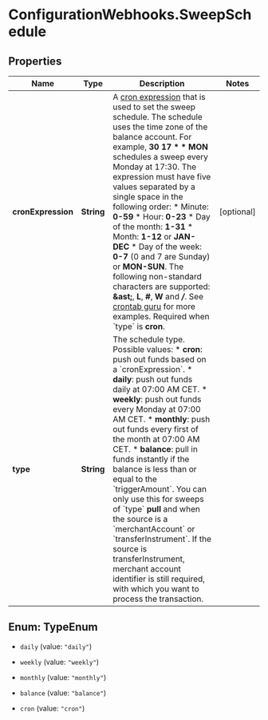 # ConfigurationWebhooks.SweepSchedule

## Properties

Name | Type | Description | Notes
------------ | ------------- | ------------- | -------------
**cronExpression** | **String** | A [cron expression](https://en.wikipedia.org/wiki/Cron#CRON_expression) that is used to set the sweep schedule. The schedule uses the time zone of the balance account.  For example, **30 17 * * MON** schedules a sweep every Monday at 17:30.  The expression must have five values separated by a single space in the following order:  * Minute: **0-59**  * Hour: **0-23**  * Day of the month: **1-31**  * Month: **1-12** or **JAN-DEC**  * Day of the week: **0-7** (0 and 7 are Sunday) or **MON-SUN**.  The following non-standard characters are supported: **&amp;ast;**, **L**, **#**, **W** and **_/_**. See [crontab guru](https://crontab.guru/) for more examples.  Required when &#x60;type&#x60; is **cron**.  | [optional] 
**type** | **String** | The schedule type.  Possible values:  * **cron**: push out funds based on a &#x60;cronExpression&#x60;.  * **daily**: push out funds daily at 07:00 AM CET.  * **weekly**: push out funds every Monday at 07:00 AM CET.  * **monthly**: push out funds every first of the month at 07:00 AM CET.  * **balance**: pull in funds instantly if the balance is less than or equal to the &#x60;triggerAmount&#x60;. You can only use this for sweeps of &#x60;type&#x60; **pull** and when the source is a &#x60;merchantAccount&#x60; or &#x60;transferInstrument&#x60;. If the source is transferInstrument, merchant account identifier is still required, with which you want to process the transaction.  | 



## Enum: TypeEnum


* `daily` (value: `"daily"`)

* `weekly` (value: `"weekly"`)

* `monthly` (value: `"monthly"`)

* `balance` (value: `"balance"`)

* `cron` (value: `"cron"`)




